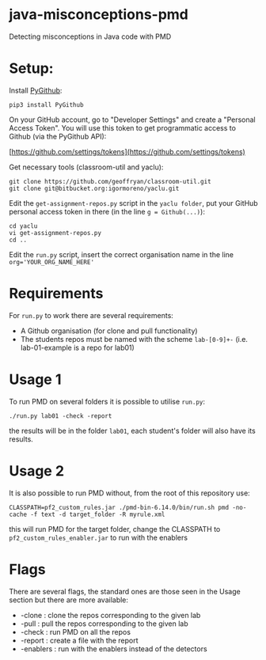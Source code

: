 # java-misconceptions-pmd
Detecting misconceptions in Java code with PMD


# Setup:
Install [PyGithub](https://pygithub.readthedocs.io/):

```
pip3 install PyGithub
```


On your GitHub account, go to "Developer Settings" and create a "Personal Access Token". You will use this token to get programmatic access to Github (via the PyGithub API):

[https://github.com/settings/tokens](https://github.com/settings/tokens)

Get necessary tools (classroom-util and yaclu):
```
git clone https://github.com/geoffryan/classroom-util.git
git clone git@bitbucket.org:igormoreno/yaclu.git
```

Edit the `get-assignment-repos.py` script in the `yaclu folder`, put your GitHub personal access token in there (in the line `g = Github(...)`):

```
cd yaclu
vi get-assignment-repos.py
cd ..
```

Edit the `run.py` script, insert the correct organisation name in the line `org='YOUR_ORG_NAME_HERE'`

# Requirements
For `run.py` to work there are several requirements:
* A Github organisation (for clone and pull functionality)
* The students repos must be named with the scheme `lab-[0-9]+-` (i.e. lab-01-example is a repo for lab01)


# Usage 1
To run PMD on several folders it is possible to utilise `run.py`:
```
./run.py lab01 -check -report
```
the results will be in the folder `lab01`, each student's folder will also have its results.

# Usage 2
It is also possible to run PMD without, from the root of this repository use:
```
CLASSPATH=pf2_custom_rules.jar ./pmd-bin-6.14.0/bin/run.sh pmd -no-cache -f text -d target_folder -R myrule.xml
```
this will run PMD for the target folder, change the CLASSPATH to `pf2_custom_rules_enabler.jar` to run with the enablers

# Flags
There are several flags, the standard ones are those seen in the Usage section but
there are more available:
* -clone    : clone the repos corresponding to the given lab
* -pull     : pull the repos corresponding to the given lab
* -check    : run PMD on all the repos
* -report   : create a file with the report
* -enablers : run with the enablers instead of the detectors
